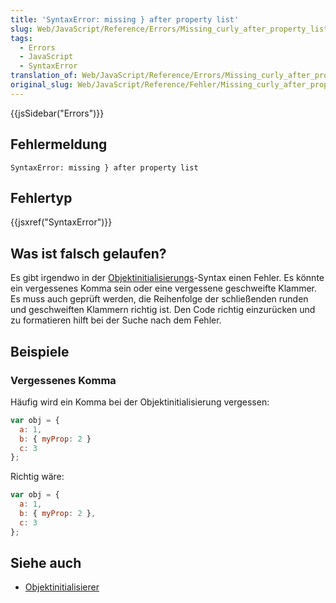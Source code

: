 ```yaml
---
title: 'SyntaxError: missing } after property list'
slug: Web/JavaScript/Reference/Errors/Missing_curly_after_property_list
tags:
  - Errors
  - JavaScript
  - SyntaxError
translation_of: Web/JavaScript/Reference/Errors/Missing_curly_after_property_list
original_slug: Web/JavaScript/Reference/Fehler/Missing_curly_after_property_list
---
```

{{jsSidebar("Errors")}}

## Fehlermeldung

    SyntaxError: missing } after property list

## Fehlertyp

{{jsxref("SyntaxError")}}

## Was ist falsch gelaufen?

Es gibt irgendwo in der [Objektinitialisierungs](/de/docs/Web/JavaScript/Reference/Operators/Object_initializer)-Syntax einen Fehler. Es könnte ein vergessenes Komma sein oder eine vergessene geschweifte Klammer. Es muss auch geprüft werden, die Reihenfolge der schließenden runden und geschweiften Klammern richtig ist. Den Code richtig einzurücken und zu formatieren hilft bei der Suche nach dem Fehler.

## Beispiele

### Vergessenes Komma

Häufig wird ein Komma bei der Objektinitialisierung vergessen:

```js example-bad
var obj = {
  a: 1,
  b: { myProp: 2 }
  c: 3
};
```

Richtig wäre:

```js example-good
var obj = {
  a: 1,
  b: { myProp: 2 },
  c: 3
};
```

## Siehe auch

- [Objektinitialisierer](/de/docs/Web/JavaScript/Reference/Operators/Object_initializer)
